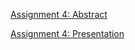 [Assignment 4: Abstract](https://github.com/ebpettinato/DATA-150-Emily-Pettinato/files/7659198/Assignment.4.docx)

[Assignment 4: Presentation](https://github.com/ebpettinato/DATA-150-Emily-Pettinato/files/7669304/Water.China.Africa.pptx)

